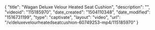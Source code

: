 {
    "title": "Wagan Deluxe Velour Heated Seat Cushion",
    "description": "",
    "videoid": "115185970",
    "date_created": "1504110348",
    "date_modified": "1516731199",
    "type": "captivate",
    "layout": "video",
    "url": "\/v\/deluxevelourheatedseatcushion-60749253-mp4\/115185970"
}